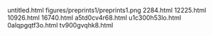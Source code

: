 untitled.html
figures/preprints1/preprints1.png
2284.html
12225.html
10926.html
16740.html
a5td0cv4r68.html
u1c300h53lo.html
0alqpgqtf3o.html
tv900gvqhk8.html